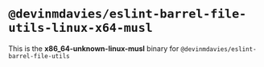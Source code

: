 # `@devinmdavies/eslint-barrel-file-utils-linux-x64-musl`

This is the **x86_64-unknown-linux-musl** binary for `@devinmdavies/eslint-barrel-file-utils`
